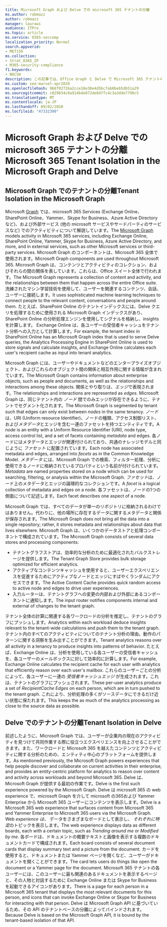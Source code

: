 ```yaml
---
title: Microsoft Graph および Delve での microsoft 365 テナントの分離
ms.author: robmazz
author: robmazz
manager: laurawi
audience: ITPro
ms.topic: article
ms.service: O365-seccomp
localization_priority: Normal
search.appverid:
- MET150
ms.collection:
- Strat_O365_IP
- M365-security-compliance
f1.keywords:
- NOCSH
description: この記事では、Office Graph と Delve で Microsoft 365 テナントの分離がどのように機能するかについて説明します。
ms.custom: seo-marvel-apr2020
ms.openlocfilehash: 966f02726a2cce18e30e4d5bc7ab0beb5db51a29
ms.sourcegitcommit: c029834c8a914b4e072de847fc4c3a3dde7790c5
ms.translationtype: MT
ms.contentlocale: ja-JP
ms.lasthandoff: 09/02/2020
ms.locfileid: "47332390"
---
```

# <a name="microsoft-365-tenant-isolation-in-the-microsoft-graph-and-delve"></a><span data-ttu-id="89d17-103">Microsoft Graph および Delve での microsoft 365 テナントの分離</span><span class="sxs-lookup"><span data-stu-id="89d17-103">Microsoft 365 Tenant Isolation in the Microsoft Graph and Delve</span></span>

## <a name="tenant-isolation-in-the-microsoft-graph"></a><span data-ttu-id="89d17-104">Microsoft Graph でのテナントの分離</span><span class="sxs-lookup"><span data-stu-id="89d17-104">Tenant Isolation in the Microsoft Graph</span></span>

<span data-ttu-id="89d17-105">Microsoft [Graph](https://developer.microsoft.com/graph) では、microsoft 365 Services (Exchange Online、SharePoint Online、Yammer、Skype for Business、Azure Active Directory など)、および外部サービス (他の microsoft サービスやサードパーティのサービスなど) でのアクティビティについて解説しています。</span><span class="sxs-lookup"><span data-stu-id="89d17-105">The [Microsoft Graph](https://developer.microsoft.com/graph) models activity in Microsoft 365 services, including Exchange Online, SharePoint Online, Yammer, Skype for Business, Azure Active Directory, and more, and in external services, such as other Microsoft services or third-party services.</span></span> <span data-ttu-id="89d17-106">Microsoft Graph のコンポーネントは、Microsoft 365 全体で使用されます。</span><span class="sxs-lookup"><span data-stu-id="89d17-106">Microsoft Graph components are used throughout Microsoft 365.</span></span> <span data-ttu-id="89d17-107">Microsoft Graph は、コンテンツとアクティビティのコレクション、およびそれらの間の関係を表しています。これらは、Office スイート全体で行われます。</span><span class="sxs-lookup"><span data-stu-id="89d17-107">The Microsoft Graph represents a collection of content and activity, and the relationships between them that happen across the entire Office suite.</span></span> <span data-ttu-id="89d17-108">洗練されたマシン学習技術を使用して、ユーザーを関連するコンテンツ、会話、ユーザーに接続します。</span><span class="sxs-lookup"><span data-stu-id="89d17-108">It uses sophisticated machine learning techniques to connect people to the relevant content, conversations and people around them.</span></span> <span data-ttu-id="89d17-109">たとえば、SharePoint Online のテナントインデックスには、Delve クエリを処理するために使用される Microsoft Graph インデックスがあり、SharePoint Online の分析処理エンジンを使用してシグナルを格納し、insights を計算します。 Exchange Online は、各ユーザーの受信者キャッシュをテナント分析への入力として計算します。</span><span class="sxs-lookup"><span data-stu-id="89d17-109">For example, the tenant index in SharePoint Online has an Microsoft Graph index that is used to serve Delve queries, the Analytics Processing Engine in SharePoint Online is used to store signals and calculate insights, and Exchange Online calculates each user's recipient cache as input into tenant analytics.</span></span>

<span data-ttu-id="89d17-110">Microsoft Graph には、ユーザーやドキュメントなどのエンタープライズオブジェクト、およびこれらのオブジェクト間の関係と相互作用に関する情報が含まれています。</span><span class="sxs-lookup"><span data-stu-id="89d17-110">The Microsoft Graph contains information about enterprise objects, such as people and documents, as well as the relationships and interactions among these objects.</span></span> <span data-ttu-id="89d17-111">関係とやり取りは、*エッジ*で表現されます。</span><span class="sxs-lookup"><span data-stu-id="89d17-111">The relationships and interactions are represented as *edges*.</span></span> <span data-ttu-id="89d17-112">Microsoft Graph は、同じテナント内の *ノード* 間でのみエッジが存在できるように、テナントでセグメント化されます。</span><span class="sxs-lookup"><span data-stu-id="89d17-112">The Microsoft Graph is segmented by tenant such that edges can only exist between *nodes* in the same tenancy.</span></span> <span data-ttu-id="89d17-113">*ノード*は、URI (Uniform resource Identifier)、ノードの種類、アクセス制御リスト、および*メタデータ*とエッジを含む一連のファセットを持つエンティティです。</span><span class="sxs-lookup"><span data-stu-id="89d17-113">A *node* is an entity with a Uniform Resource Identifier (URI), node type, access control list, and a set of facets containing *metadata* and edges.</span></span> <span data-ttu-id="89d17-114">各ノードにはメタデータとエッジが関連付けられており、共通のナレッジモデルと同じように *ファセット* に配置されています。</span><span class="sxs-lookup"><span data-stu-id="89d17-114">Each node has associated metadata and edges, arranged into *facets* as in the Common Knowledge Model.</span></span> <span data-ttu-id="89d17-115">*メタデータ* には、Microsoft Graph での検索、フィルター処理、分析に使用できるノードに格納されているプロパティという名前が付けられています。</span><span class="sxs-lookup"><span data-stu-id="89d17-115">*Metadata* are named properties stored on a node which can be used for searching, filtering, or analysis within the Microsoft Graph.</span></span> <span data-ttu-id="89d17-116">*ファセット*は、ノード上のメタデータとエッジの論理的なコレクションです。</span><span class="sxs-lookup"><span data-stu-id="89d17-116">A *facet* is a logical collection of metadata and edges on a node.</span></span> <span data-ttu-id="89d17-117">各ファセットは、ノードの1つの側面について記述します。</span><span class="sxs-lookup"><span data-stu-id="89d17-117">Each facet describes one aspect of a node.</span></span> 

<span data-ttu-id="89d17-118">Microsoft Graph では、すべてのデータが単一のリポジトリに格納されるわけではありません。代わりに、他の場所に存在するデータに関するメタデータと関係が保存されます。</span><span class="sxs-lookup"><span data-stu-id="89d17-118">The Microsoft Graph does not bring all the data into a single repository; rather, it stores metadata and relationships about data that lives elsewhere.</span></span> <span data-ttu-id="89d17-119">Microsoft Graph は、いくつかのデータストアと処理コンポーネントで構成されています。</span><span class="sxs-lookup"><span data-stu-id="89d17-119">The Microsoft Graph consists of several data stores and processing components:</span></span>

- <span data-ttu-id="89d17-120">テナントグラフストアは、効率的な分析のために最適化されたバルクストレージを提供します。</span><span class="sxs-lookup"><span data-stu-id="89d17-120">The Tenant Graph Store provides bulk storage optimized for efficient analytics.</span></span>
- <span data-ttu-id="89d17-121">アクティブなコンテンツキャッシュを使用すると、ユーザーエクスペリエンスを促進するためにアクティブなノードとエッジにすばやくランダムにアクセスできます。</span><span class="sxs-lookup"><span data-stu-id="89d17-121">The Active Content Cache provides quick random access to active node and edges to drive user experiences.</span></span>
- <span data-ttu-id="89d17-122">入力ルーターは、テナントグラフへの変更の内部および外部にあるコンポーネントに通知します。</span><span class="sxs-lookup"><span data-stu-id="89d17-122">The input router notifies components internal and external of changes to the tenant graph.</span></span>

<span data-ttu-id="89d17-123">テナント全体の計算に関連する各ワークロードの分析を推定し、テナントのグラフにプッシュします。</span><span class="sxs-lookup"><span data-stu-id="89d17-123">Analytics within each workload deduce insights relevant to the tenant-wide calculations and push them to the tenant graph.</span></span> <span data-ttu-id="89d17-124">テナント内のすべてのアクティビティについてのテナント分析の理由。動作のパターンに関する洞察を生み出すことができます。</span><span class="sxs-lookup"><span data-stu-id="89d17-124">Tenant analytics reasons over all activity in a tenancy to produce insights into patterns of behavior.</span></span> <span data-ttu-id="89d17-125">たとえば、Exchange Online は、分析を使用している各ユーザーの受信者キャッシュを、各ユーザーのメールボックスに対して効率的に計算します。</span><span class="sxs-lookup"><span data-stu-id="89d17-125">For example, Exchange Online calculates the recipient cache for each user with analytics that efficiently reason over each user's mailbox.</span></span> <span data-ttu-id="89d17-126">これらのユーザーごとの分析によって、各ユーザーに一連の *受信者キャッシュエッジ* が生成されます。これは、テナントのグラフにプッシュされます。</span><span class="sxs-lookup"><span data-stu-id="89d17-126">These per-user analytics produce a set of *RecipientCache Edges* on each person, which are in turn pushed to the tenant graph.</span></span> <span data-ttu-id="89d17-127">これにより、分析処理の多くがソースデータにできるだけ近い状態に保たれます。</span><span class="sxs-lookup"><span data-stu-id="89d17-127">This keeps the as much of the analytics processing as close to the source data as possible.</span></span>

## <a name="tenant-isolation-in-delve"></a><span data-ttu-id="89d17-128">Delve でのテナントの分離</span><span class="sxs-lookup"><span data-stu-id="89d17-128">Tenant Isolation in Delve</span></span>

<span data-ttu-id="89d17-129">前述したように、Microsoft Graph では、ユーザーが企業内の現在のアクティビティを見つけて共同作業する際に役立つエクスペリエンスを向上させることができます。また、ワークロードと Microsoft 365 を越えたコンテンツとアクティビティに関する分析のための、エンティティ中心のプラットフォームを提供します。</span><span class="sxs-lookup"><span data-stu-id="89d17-129">As mentioned previously, the Microsoft Graph powers experiences that help people discover and collaborate on current activities in their enterprise, and provides an entity-centric platform for analytics to reason over content and activity across workloads and beyond Microsoft 365.</span></span> <span data-ttu-id="89d17-130">Delve は、Microsoft Graph が提供する最初の作業です。</span><span class="sxs-lookup"><span data-stu-id="89d17-130">Delve is the first such experience powered by the Microsoft Graph.</span></span>
<span data-ttu-id="89d17-131">Delve は microsoft 365 の web experience で、microsoft Graph を介して microsoft の365および Yammer Enterprise から Microsoft 365 ユーザーにコンテンツを表示します。</span><span class="sxs-lookup"><span data-stu-id="89d17-131">Delve is a Microsoft 365 web experience that surfaces content from Microsoft 365 and Yammer Enterprise to Microsoft 365 users via the Microsoft Graph.</span></span> <span data-ttu-id="89d17-132">Web *experience は、* データをさまざまなボードとして表示し、 *それぞれに特定*のトピックを表示します。</span><span class="sxs-lookup"><span data-stu-id="89d17-132">The web experience displays data as different boards, each with a certain topic, such as *Trending around me* or *Modified by me*.</span></span> <span data-ttu-id="89d17-133">各ボードは、ドキュメントの概要テキストと画像を表示する複数のドキュメントカードで構成されます。</span><span class="sxs-lookup"><span data-stu-id="89d17-133">Each board consists of several document cards that display summary text and a picture from the document.</span></span> <span data-ttu-id="89d17-134">カードを使用すると、ドキュメントまたは Yammer ページを開くなど、ユーザーがドキュメントを開くことができます。</span><span class="sxs-lookup"><span data-stu-id="89d17-134">The card lets users do things like open the document or a Yammer page for the document.</span></span> <span data-ttu-id="89d17-135">Microsoft 365 テナントの各ユーザーには、このユーザーに最も関連のあるドキュメントを表示するページと、その人物と対話するために Exchange Online または Skype for Business を起動できるアイコンがあります。</span><span class="sxs-lookup"><span data-stu-id="89d17-135">There is a page for each person in a Microsoft 365 tenant that displays the most relevant documents for this person, and icons that can invoke Exchange Online or Skype for Business for interacting with that person.</span></span> <span data-ttu-id="89d17-136">Delve は Microsoft Graph API に基づいているため、その API のテナントベースの分離によってバインドされます。</span><span class="sxs-lookup"><span data-stu-id="89d17-136">Because Delve is based on the Microsoft Graph API, it is bound by the tenant-based isolation of that API.</span></span>